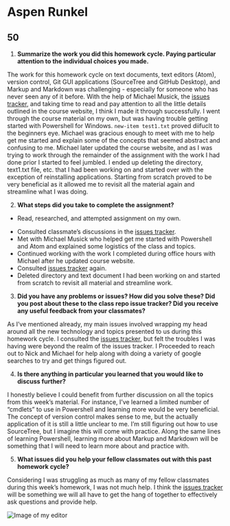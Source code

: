 # Aspen Runkel
## 50

1. **Summarize the work you did this homework cycle. Paying particular attention to the individual choices you made.**

  The work for this homework cycle on text documents, text editors (Atom), version control, Git GUI applications (SourceTree and GitHub Desktop), and Markup and Markdown was challenging - especially for someone who has never seen any of it before. With the help of Michael Musick, the [issues tracker](https://github.com/Montana-Media-Arts/341-work/issues), and taking time to read and pay attention to all the little details outlined in the course website, I think I made it through successfully.  I went through the course material on my own, but was having trouble getting started with Powershell for Windows.  `new-item test1.txt` proved diifuclt to the beginners eye.  Michael was gracious enough to meet with me to help get me started and explain some of the concepts that seemed abstract and confusing to me.  Michael later updated the course website, and as I was trying to work through the remainder of the assignment with the work I had done prior I started to feel jumbled.  I ended up deleting the directory, text1.txt file, etc. that I had been working on and started over with the exception of reinstalling applications.  Starting from scratch proved to be very beneficial as it allowed me to revisit all the material again and streamline what I was doing.

2. **What steps did you take to complete the assignment?**
  * Read, researched, and attempted assignment on my own.
  - Consulted classmate’s discussions in the [issues tracker](https://github.com/Montana-Media-Arts/341-work/issues).
  - Met with Michael Musick who helped get me started with Powershell and Atom and explained some logistics of the class and topics.
  - Continued working with the work I completed during office hours with Michael after he updated course website.
  - Consulted [issues tracker](https://github.com/Montana-Media-Arts/341-work/issues) again.
  - Deleted directory and text document I had been working on and started from scratch to revisit all material and streamline work.

3. **Did you have any problems or issues? How did you solve these? Did you post about these to the class repo issue tracker? Did you receive any useful feedback from your classmates?**

  As I’ve mentioned already, my main issues involved wrapping my head around all the new technology and topics presented to us during this homework cycle.  I consulted the [issues tracker](https://github.com/Montana-Media-Arts/341-work/issues), but felt the troubles I was having were beyond the realm of the issues tracker.  I Proceeded to reach out to Nick and Michael for help along with doing a variety of google searches to try and get things figured out.

4. **Is there anything in particular you learned that you would like to discuss further?**

  I honestly believe I could benefit from further discussion on all the topics from this week’s material.  For instance, I’ve learned a limited number of “cmdlets” to use in Powershell and learning more would be very beneficial.  The concept of version control makes sense to me, but the actually application of it is still a little unclear to me.  I’m still figuring out how to use SourceTree, but I imagine this will come with practice.  Along the same lines of learning Powershell, learning more about Markup and Markdown will be something that I will need to learn more about and practice with.

5. **What issues did you help your fellow classmates out with this past homework cycle?**

  Considering I was struggling as much as many of my fellow classmates during this week’s homework, I was not much help.  I think the [issues tracker](https://github.com/Montana-Media-Arts/341-work/issues) will be something we will all have to get the hang of together to effectively ask questions and provide help.

  ![Image of my editor](screenshot-of-my-editor.jpg)
